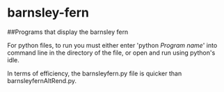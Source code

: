 # barnsley-fern
##Programs that display the barnsley fern

For python files, to run you must either enter 'python *Program name*' into
command line in the directory of the file, or open and run using python's idle.

In terms of efficiency, the barnsleyfern.py file is quicker than barnsleyfernAltRend.py.
